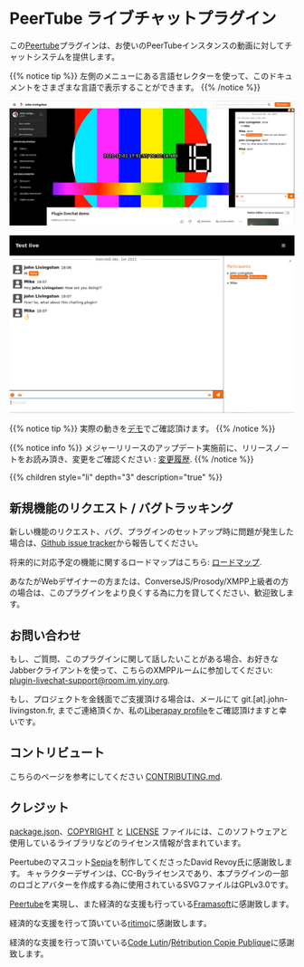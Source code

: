 # PeerTube ライブチャットプラグイン

この[Peertube](https://joinpeertube.org/)プラグインは、お使いのPeerTubeインスタンスの動画に対してチャットシステムを提供します。

{{% notice tip %}}
左側のメニューにある言語セレクターを使って、このドキュメントをさまざまな言語で表示することができます。
{{% /notice %}}

![チャット画面のスクリーンショット](./images/chat.png?classes=shadow,border&width=400px)

![チャット画面のスクリーンショットを全画面で表示する](./images/fullscreen.png?classes=shadow,border&width=400px)

{{% notice tip %}}
実際の動きを[デモ](https://www.yiny.org/w/399a8d13-d4cf-4ef2-b843-98530a8ccbae)でご確認頂けます。
{{% /notice %}}

{{% notice info %}}
メジャーリリースのアップデート実施前に、リリースノートをお読み頂き、変更をご確認ください : [変更履歴](https://github.com/JohnXLivingston/peertube-plugin-livechat/blob/main/CHANGELOG.md).
{{% /notice %}}

{{% children style="li" depth="3" description="true" %}}

## 新規機能のリクエスト / バグトラッキング

新しい機能のリクエスト、バグ、プラグインのセットアップ時に問題が発生した場合は、[Github issue tracker](https://github.com/JohnXLivingston/peertube-plugin-livechat/issues)から報告してください。

将来的に対応予定の機能に関するロードマップはこちら: [ロードマップ](ROADMAP.md).

あなたがWebデザイナーの方または、ConverseJS/Prosody/XMPP上級者の方の場合は、このプラグインをより良くする為に力を貸してください、歓迎致します。

## お問い合わせ

もし、ご質問、このプラグインに関して話したいことがある場合、お好きなJabberクライアントを使って、こちらのXMPPルームに参加してください: [plugin-livechat-support@room.im.yiny.org](xmpp:plugin-livechat-support@room.im.yiny.org?join).

もし、プロジェクトを金銭面でご支援頂ける場合は、メールにて git.[at].john-livingston.fr, までご連絡頂くか、私の[Liberapay profile](https://liberapay.com/JohnLivingston/)をご確認頂けますと幸いです。

## コントリビュート

こちらのページを参考にしてください [CONTRIBUTING.md](CONTRIBUTING.md).

## クレジット

[package.json](package.json)、[COPYRIGHT](COPYRIGHT.md) と [LICENSE](LICENSE) ファイルには、このソフトウェアと使用しているライブラリなどのライセンス情報が含まれています。

Peertubeのマスコット[Sepia](https://www.davidrevoy.com/index.php?tag/peertube)を制作してくださったDavid Revoy氏に感謝致します。
キャラクターデザインは、CC-Byライセンスであり、本プラグインの一部のロゴとアバターを作成する為に使用されているSVGファイルはGPLv3.0です。

[Peertube](https://joinpeertube.org/)を実現し、また経済的な支援も行っている[Framasoft](https://framasoft.org)に感謝致します。

経済的な支援を行って頂いている[ritimo](https://www.ritimo.org/)に感謝致します。

経済的な支援を行って頂いている[Code Lutin](https://www.codelutin.com/)/[Rétribution Copie Publique](https://copiepublique.fr/)に感謝致します。
